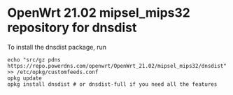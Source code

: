 OpenWrt 21.02 mipsel_mips32 repository for dnsdist
========

To install the dnsdist package, run

```
echo "src/gz pdns https://repo.powerdns.com/openwrt/OpenWrt_21.02/mipsel_mips32/dnsdist" >> /etc/opkg/customfeeds.conf
opkg update
opkg install dnsdist # or dnsdist-full if you need all the features
```

